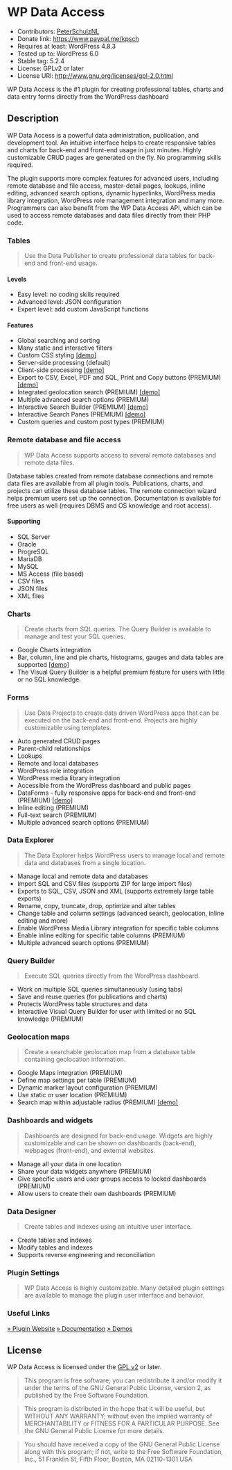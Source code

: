 # WP Data Access

* Contributors: [PeterSchulzNL](https://wpdataaccess.com/)
* Donate link: https://www.paypal.me/kpsch
* Requires at least: WordPress 4.8.3
* Tested up to: WordPress 6.0
* Stable tag: 5.2.4
* License: GPLv2 or later
* License URI: http://www.gnu.org/licenses/gpl-2.0.html

WP Data Access is the #1 plugin for creating professional tables, charts and data entry forms directly from the WordPress dashboard

## Description
WP Data Access is a powerful data administration, publication, and development tool. An intuitive interface helps to create responsive tables and charts for back-end and front-end usage in just minutes. Highly customizable CRUD pages are generated on the fly. No programming skills required.

The plugin supports more complex features for advanced users, including remote database and file access, master-detail pages, lookups, inline editing, advanced search options, dynamic hyperlinks, WordPress media library integration, WordPress role management integration and many more. Programmers can also benefit from the WP Data Access API, which can be used to access remote databases and data files directly from their PHP code.

### Tables
> Use the Data Publisher to create professional data tables for back-end and front-end usage.

#### Levels
* Easy level: no coding skills required
* Advanced level: JSON configuration
* Expert level: add custom JavaScript functions

#### Features
* Global searching and sorting
* Many static and interactive filters
* Custom CSS styling [[demo]](https://wpdataaccess.com/demos/demos-data-publisher/data-publisher-free-styling/)
* Server-side processing (default)
* Client-side processing [[demo]](https://wpdataaccess.com/row-grouping-client-side/)
* Export to CSV, Excel, PDF and SQL, Print and Copy buttons (PREMIUM) [[demo]](https://wpdataaccess.com/search-panes-demo-without-buttons/)
* Integrated geolocation search (PREMIUM) [[demo]](https://wpdataaccess.com/publication-using-geolocation/)
* Multiple advanced search options (PREMIUM)
* Interactive Search Builder (PREMIUM) [[demo]](https://wpdataaccess.com/search-builder-demo/)
* Interactive Search Panes (PREMIUM) [[demo]](https://wpdataaccess.com/search-panes-demo-without-buttons/)
* Custom queries and custom post types (PREMIUM)

### Remote database and file access
> WP Data Access supports access to several remote databases and remote data files.

Database tables created from remote database connections and remote data files are available from all plugin tools. Publications, charts, and projects can utilize these database tables. The remote connection wizard helps premium users set up the connection. Documentation is available for free users as well (requires DBMS and OS knowledge and root access).

#### Supporting

* SQL Server
* Oracle
* ProgreSQL
* MariaDB
* MySQL
* MS Access (file based)
* CSV files
* JSON files
* XML files

### Charts
> Create charts from SQL queries. The Query Builder is available to manage and test your SQL queries.

* Google Charts integration
* Bar, column, line and pie charts, histograms, gauges and data tables are supported [[demo]](https://wpdataaccess.com/2022/06/16/chart-demo/)
* The Visual Query Builder is a helpful premium feature for users with little or no SQL knowledge.

### Forms
> Use Data Projects to create data driven WordPress apps that can be executed on the back-end and front-end. Projects are highly customizable using templates.

* Auto generated CRUD pages
* Parent-child relationships
* Lookups
* Remote and local databases
* WordPress role integration
* WordPress media library integration
* Accessible from the WordPress dashboard and public pages
* DataForms - fully responsive apps for back-end and front-end (PREMIUM) [[demo]](https://wpdataaccess.com/demos/data-forms-project-demo/)
* Inline editing (PREMIUM)
* Full-text search (PREMIUM)
* Multiple advanced search options (PREMIUM)

### Data Explorer
> The Data Explorer helps WordPress users to manage local and remote data and databases from a single location.

* Manage local and remote data and databases
* Import SQL and CSV files (supports ZIP for large import files)
* Exports to SQL, CSV, JSON and XML (supports extremely large table exports)
* Rename, copy, truncate, drop, optimize and alter tables
* Change table and column settings (advanced search, geolocation, inline editing and more)
* Enable WordPress Media Library integration for specific table columns
* Enable inline editing for specific table columns (PREMIUM)
* Multiple advanced search options (PREMIUM)

### Query Builder
> Execute SQL queries directly from the WordPress dashboard.

* Work on multiple SQL queries simultaneously (using tabs)
* Save and reuse queries (for publications and charts)
* Protects WordPress table structures and data
* Interactive Visual Query Builder for user with limited or no SQL knowledge (PREMIUM)

### Geolocation maps
> Create a searchable geolocation map from a database table containing geolocation information.

* Google Maps integration (PREMIUM)
* Define map settings per table (PREMIUM)
* Dynamic marker layout configuration (PREMIUM)
* Use static or user location (PREMIUM)
* Search map within adjustable radius (PREMIUM) [[demo]](https://wpdataaccess.com/demos/geolocation-demo/)

### Dashboards and widgets
> Dashboards are designed for back-end usage. Widgets are highly customizable and can be shown on dashboards (back-end), webpages (front-end), and external websites.

* Manage all your data in one location
* Share your data widgets anywhere (PREMIUM)
* Give specific users and user groups access to locked dashboards (PREMIUM)
* Allow users to create their own dashboards (PREMIUM)

### Data Designer
> Create tables and indexes using an intuitive user interface.

* Create tables and indexes
* Modify tables and indexes
* Supports reverse engineering and reconciliation

### Plugin Settings
> WP Data Access is highly customizable. Many detailed plugin settings are available to manage the plugin user interface and behavior.

### Useful Links

[» Plugin Website](https://wpdataaccess.com/)
[» Documentation](https://wpdataaccess.com/docs/documentation/)
[» Demos](https://wpdataaccess.com/demos/)

## License

WP Data Access is licensed under the [GPL v2](http://www.gnu.org/licenses/gpl-2.0.html) or later.

> This program is free software; you can redistribute it and/or modify
it under the terms of the GNU General Public License, version 2, as
published by the Free Software Foundation.

> This program is distributed in the hope that it will be useful,
but WITHOUT ANY WARRANTY; without even the implied warranty of
MERCHANTABILITY or FITNESS FOR A PARTICULAR PURPOSE.  See the
GNU General Public License for more details.

> You should have received a copy of the GNU General Public License
along with this program; if not, write to the Free Software
Foundation, Inc., 51 Franklin St, Fifth Floor, Boston, MA  02110-1301  USA
